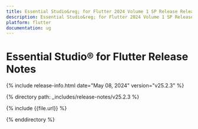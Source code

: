 ```yaml
---
title: Essential Studio&reg; for Flutter 2024 Volume 1 SP Release Release Notes  
description: Essential Studio&reg; for Flutter 2024 Volume 1 SP Release Release Notes  
platform: flutter
documentation: ug
---
```


# Essential Studio&reg; for Flutter  Release Notes  

{% include release-info.html date="May 08, 2024"  version="v25.2.3" %} 

{% directory path: _includes/release-notes/v25.2.3 %}

{% include {{file.url}} %}

{% enddirectory %}